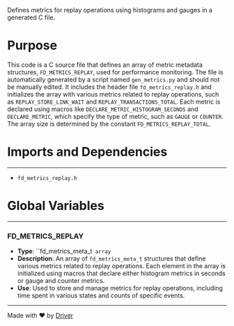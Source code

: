 <!--------------------------------------------------------------------------------->
<!-- IMPORTANT: This file is auto-generated by Driver (https://driver.ai). -------->
<!-- Manual edits may be overwritten on future commits. --------------------------->
<!--------------------------------------------------------------------------------->

Defines metrics for replay operations using histograms and gauges in a generated C file.

# Purpose
This code is a C source file that defines an array of metric metadata structures, `FD_METRICS_REPLAY`, used for performance monitoring. The file is automatically generated by a script named `gen_metrics.py` and should not be manually edited. It includes the header file `fd_metrics_replay.h` and initializes the array with various metrics related to replay operations, such as `REPLAY_STORE_LINK_WAIT` and `REPLAY_TRANSACTIONS_TOTAL`. Each metric is declared using macros like `DECLARE_METRIC_HISTOGRAM_SECONDS` and `DECLARE_METRIC`, which specify the type of metric, such as `GAUGE` or `COUNTER`. The array size is determined by the constant `FD_METRICS_REPLAY_TOTAL`.
# Imports and Dependencies

---
- `fd_metrics_replay.h`


# Global Variables

---
### FD\_METRICS\_REPLAY
- **Type**: ``fd_metrics_meta_t` array`
- **Description**: An array of `fd_metrics_meta_t` structures that define various metrics related to replay operations. Each element in the array is initialized using macros that declare either histogram metrics in seconds or gauge and counter metrics.
- **Use**: Used to store and manage metrics for replay operations, including time spent in various states and counts of specific events.



---
Made with ❤️ by [Driver](https://www.driver.ai/)